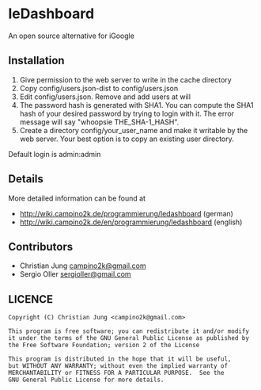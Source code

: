 leDashboard
===============

An open source alternative for iGoogle

## Installation

  1. Give permission to the web server to write in the cache directory
  2. Copy config/users.json-dist to config/users.json
  3. Edit config/users.json. Remove and add users at will
  4. The password hash is generated with SHA1. You can compute the
     SHA1 hash of your desired password by trying to login with it.
     The error message will say "whoopsie THE_SHA-1_HASH".
  5. Create a directory config/your_user_name and make it writable
     by the web server. Your best option is to copy an existing user
     directory.

Default login is admin:admin

## Details

More detailed information can be found at

  * http://wiki.campino2k.de/programmierung/ledashboard (german)
  * http://wiki.campino2k.de/en/programmierung/ledashboard (english)
  
## Contributors

  * Christian Jung <campino2k@gmail.com>
  * Sergio Oller <sergioller@gmail.com>

## LICENCE

    Copyright (C) Christian Jung <campino2k@gmail.com>
    
    This program is free software; you can redistribute it and/or modify
    it under the terms of the GNU General Public License as published by
    the Free Software Foundation; version 2 of the License
    
    This program is distributed in the hope that it will be useful,
    but WITHOUT ANY WARRANTY; without even the implied warranty of
    MERCHANTABILITY or FITNESS FOR A PARTICULAR PURPOSE.  See the
    GNU General Public License for more details.
